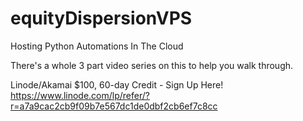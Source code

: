   # equityDispersionVPS
Hosting Python Automations In The Cloud

There's a whole 3 part video series on this to help you walk through.

Linode/Akamai $100, 60-day Credit - Sign Up Here!
https://www.linode.com/lp/refer/?r=a7a9cac2cb9f09b7e567dc1de0dbf2cb6ef7c8cc
